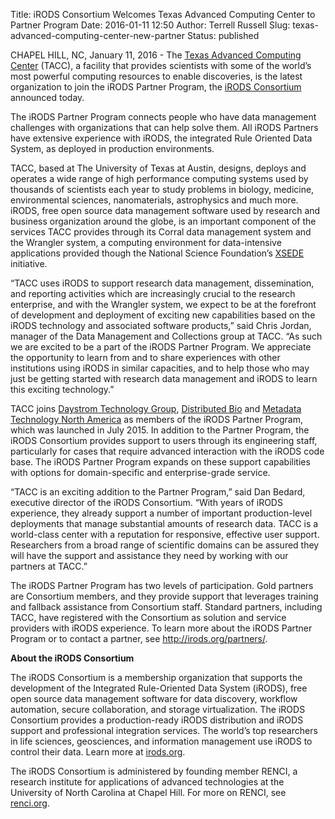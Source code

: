Title: iRODS Consortium Welcomes Texas Advanced Computing Center to Partner Program
Date: 2016-01-11 12:50
Author: Terrell Russell
Slug: texas-advanced-computing-center-new-partner
Status: published

CHAPEL HILL, NC, January 11, 2016 - The [Texas Advanced Computing
Center](https://www.tacc.utexas.edu/) (TACC), a facility that provides
scientists with some of the world’s most powerful computing resources to
enable discoveries, is the latest organization to join the iRODS Partner
Program, the [iRODS Consortium](http://irods.org/consortium/) announced
today.

The iRODS Partner Program connects people who have data management
challenges with organizations that can help solve them. All iRODS
Partners have extensive experience with iRODS, the integrated Rule
Oriented Data System, as deployed in production environments.

TACC, based at The University of Texas at Austin, designs, deploys and
operates a wide range of high performance computing systems used by
thousands of scientists each year to study problems in biology,
medicine, environmental sciences, nanomaterials, astrophysics and much
more. iRODS, free open source data management software used by research
and business organization around the globe, is an important component of
the services TACC provides through its Corral data management system and
the Wrangler system, a computing environment for data-intensive
applications provided though the National Science Foundation’s
[XSEDE](https://www.xsede.org/) initiative.

“TACC uses iRODS to support research data management, dissemination, and
reporting activities which are increasingly crucial to the research
enterprise, and with the Wrangler system, we expect to be at the
forefront of development and deployment of exciting new capabilities
based on the iRODS technology and associated software products,” said
Chris Jordan, manager of the Data Management and Collections group at
TACC. “As such we are excited to be a part of the iRODS Partner Program.
We appreciate the opportunity to learn from and to share experiences
with other institutions using iRODS in similar capacities, and to help
those who may just be getting started with research data management and
iRODS to learn this exciting technology.”

TACC joins [Daystrom Technology Group](http://www.daystrom.com/),
[Distributed Bio](http://www.distributedbio.com/) and [Metadata
Technology North America](http://www.mtna.us/?page_id=2668) as members
of the iRODS Partner Program, which was launched in July 2015. In
addition to the Partner Program, the iRODS Consortium provides support
to users through its engineering staff, particularly for cases that
require advanced interaction with the iRODS code base. The iRODS Partner
Program expands on these support capabilities with options for
domain-specific and enterprise-grade service.

“TACC is an exciting addition to the Partner Program,” said Dan Bedard,
executive director of the iRODS Consortium. “With years of iRODS
experience, they already support a number of important production-level
deployments that manage substantial amounts of research data. TACC is a
world-class center with a reputation for responsive, effective user
support. Researchers from a broad range of scientific domains can be
assured they will have the support and assistance they need by working
with our partners at TACC.”

The iRODS Partner Program has two levels of participation. Gold partners
are Consortium members, and they provide support that leverages training
and fallback assistance from Consortium staff. Standard partners,
including TACC, have registered with the Consortium as solution and
service providers with iRODS experience. To learn more about the iRODS
Partner Program or to contact a partner, see
<http://irods.org/partners/>.

**About the iRODS Consortium**

The iRODS Consortium is a membership organization that supports the
development of the Integrated Rule-Oriented Data System (iRODS), free
open source data management software for data discovery, workflow
automation, secure collaboration, and storage virtualization. The iRODS
Consortium provides a production-ready iRODS distribution and iRODS
support and professional integration services. The world’s top
researchers in life sciences, geosciences, and information management
use iRODS to control their data. Learn more at
[irods.org](http://irods.org).

The iRODS Consortium is administered by founding member RENCI, a
research institute for applications of advanced technologies at the
University of North Carolina at Chapel Hill. For more on RENCI, see
[renci.org](http://renci.org).
